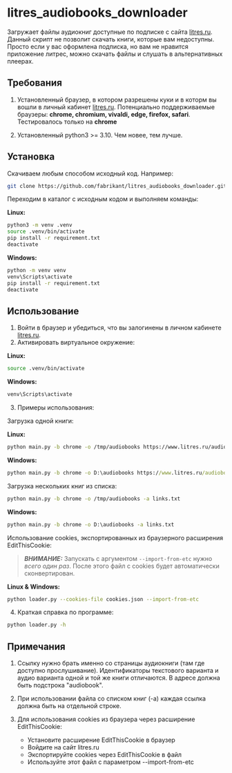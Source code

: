# litres_audiobooks_downloader

Загружает файлы аудиокниг доступные по подписке с сайта [litres.ru](Литрес).
Данный скрипт не позволит скачать книги, которые вам недоступны. Просто если у вас оформлена подписка, но вам не нравится приложение литрес, можно скачать файлы и слушать в альтернативных плеерах.

## Требования

1. Установленный браузер, в котором разрешены куки и в которм вы вошли в личный кабинет [litres.ru](Литрес).
Потенциально поддерживаемые браузеры: **chrome, chromium, vivaldi, edge, firefox, safari**.
Тестировалось только на **chrome**

2. Установленный python3 >= 3.10. Чем новее, тем лучше.

## Установка
Скачиваем любым способом исходный код. Например:

```bash
git clone https://github.com/fabrikant/litres_audiobooks_downloader.git
```

Переходим в каталог с исходным кодом и выполняем команды:

**Linux:**

```bash
python3 -m venv .venv
source .venv/bin/activate
pip install -r requirement.txt
deactivate
```

**Windows:**

```cmd
python -m venv venv
venv\Scripts\activate
pip install -r requirement.txt
deactivate
```

## Использование

1. Войти в браузер и убедиться, что вы залогинены в личном кабинете [litres.ru](Литрес).
2. Активировать виртуальное окружение:

**Linux:**

```bash
source .venv/bin/activate
```

**Windows:**

```cmd
venv\Scripts\activate
```

3. Примеры использования:

Загрузка одной книги:

**Linux:**

```bash
python main.py -b chrome -o /tmp/audiobooks https://www.litres.ru/audiobook/sebastyan-fitcek/pacient-osoboy-kliniki-54990486/
```

**Windows:**

```cmd
python main.py -b chrome -o D:\audiobooks https://www.litres.ru/audiobook/sebastyan-fitcek/pacient-osoboy-kliniki-54990486/
```

Загрузка нескольких книг из списка:

```bash
python main.py -b chrome -o /tmp/audiobooks -a links.txt
```

**Windows:**

```cmd
python main.py -b chrome -o D:\audiobooks -a links.txt
```

Использование cookies, экспортированных из браузерного расширения EditThisCookie:

> **_ВНИМАНИЕ:_**  Запускать с аргументом `--import-from-etc` нужно *всего один раз*. После этого файл с cookies будет автоматически сконвертирован.

**Linux & Windows:**

```bash
python loader.py --cookies-file cookies.json --import-from-etc
```

4. Краткая справка по программе:

```bash
python loader.py -h
```

## Примечания

1. Ссылку нужно брать именно со страницы аудиокниги (там где доступно прослушивание). Идентификаторы текстового варианта и аудио варианта одной и той же книги отличаются.
В адресе должна быть подстрока "audiobook".

2. При использовании файла со списком книг (-a) каждая ссылка должна быть на отдельной строке.

3. Для использования cookies из браузера через расширение EditThisCookie:
   - Установите расширение EditThisCookie в браузер
   - Войдите на сайт litres.ru
   - Экспортируйте cookies через EditThisCookie в файл
   - Используйте этот файл с параметром --import-from-etc
